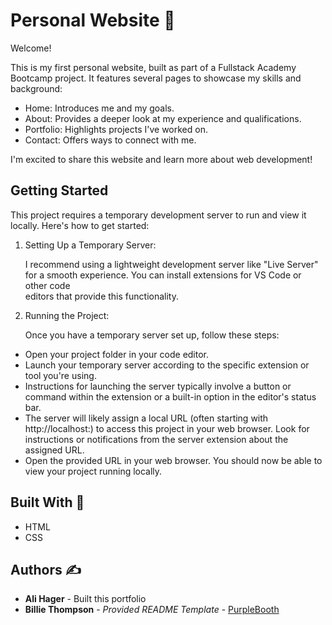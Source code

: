 # Personal Website :partying_face:

Welcome!

This is my first personal website, built as part of a Fullstack Academy Bootcamp project.  It features several pages to showcase my skills and background:
- Home: Introduces me and my goals.
- About: Provides a deeper look at my experience and qualifications.
- Portfolio: Highlights projects I've worked on.
- Contact: Offers ways to connect with me.

I'm excited to share this website and learn more about web development!

## Getting Started

This project requires a temporary development server to run and view it locally. Here's how to get started:

1. Setting Up a Temporary Server:

   I recommend using a lightweight development server like "Live Server" for a smooth experience. You can install extensions for VS Code or other code     
   editors that provide this functionality.

3. Running the Project:

   Once you have a temporary server set up, follow these steps:

- Open your project folder in your code editor.
- Launch your temporary server according to the specific extension or tool you're using.
- Instructions for launching the server typically involve a button or command within the extension or a built-in option in the editor's status bar.
- The server will likely assign a local URL (often starting with http://localhost:) to access this project in your web browser. Look for instructions or notifications from the server extension about the assigned URL.
- Open the provided URL in your web browser. You should now be able to view your project running locally.

## Built With :mechanical_arm:

- HTML
- CSS

## Authors :writing_hand:

- **Ali Hager** - Built this portfolio
- **Billie Thompson** - _Provided README Template_ -
  [PurpleBooth](https://github.com/PurpleBooth)
